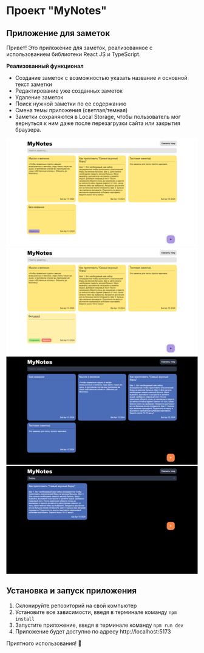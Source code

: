 # Проект "MyNotes"

## Приложение для заметок
Привет! Это приложение для заметок, реализованное с использованием библиотеки React JS и TypeScript.

   **Реализованный функционал**
- Создание заметок с возможностью указать название и основной текст заметки
- Редактирование уже созданных заметок
- Удаление заметок
- Поиск нужной заметки по ее содержанию
- Смена темы приложения (светлая/темная)
- Заметки сохраняются в Local Storage, чтобы пользователь мог вернуться к ним даже после перезагрузки сайта или закрытия браузера.

![alt text](./src/demo/demo1.png)
![alt text](./src/demo/demo2.png)
![alt text](./src/demo/demo3.png)
![alt text](./src/demo/demo4.png)

## Установка и запуск приложения
1. Склонируйте репозиторий на свой компьютер
2. Установите все зависимости, введя в терминале команду ```npm install```
3. Запустите приложение, введя в терминале команду ```npm run dev```
4. Приложение будет доступно по адресу
http://localhost:5173


Приятного использования! 📝
